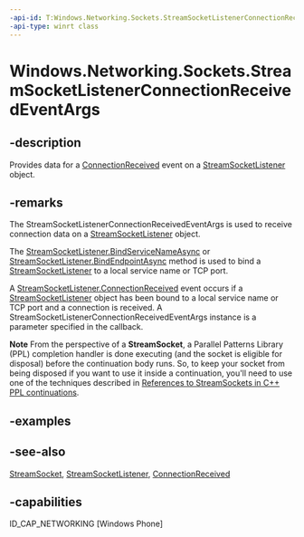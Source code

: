 ```yaml
---
-api-id: T:Windows.Networking.Sockets.StreamSocketListenerConnectionReceivedEventArgs
-api-type: winrt class
---
```


<!-- Class syntax.
public class StreamSocketListenerConnectionReceivedEventArgs : Windows.Networking.Sockets.IStreamSocketListenerConnectionReceivedEventArgs
-->

# Windows.Networking.Sockets.StreamSocketListenerConnectionReceivedEventArgs

## -description
Provides data for a [ConnectionReceived](streamsocketlistener_connectionreceived.md) event on a [StreamSocketListener](streamsocketlistener.md) object.

## -remarks
The StreamSocketListenerConnectionReceivedEventArgs is used to receive connection data on a [StreamSocketListener](streamsocketlistener.md) object.

The [StreamSocketListener.BindServiceNameAsync](streamsocketlistener_bindservicenameasync_1713574846.md) or [StreamSocketListener.BindEndpointAsync](streamsocketlistener_bindendpointasync_1396029045.md) method is used to bind a [StreamSocketListener](streamsocketlistener.md) to a local service name or TCP port.

A [StreamSocketListener.ConnectionReceived](streamsocketlistener_connectionreceived.md) event occurs if a [StreamSocketListener](streamsocketlistener.md) object has been bound to a local service name or TCP port and a connection is received. A StreamSocketListenerConnectionReceivedEventArgs instance is a parameter specified in the callback.

**Note** From the perspective of a **StreamSocket**, a Parallel Patterns Library (PPL) completion handler is done executing (and the socket is eligible for disposal) before the continuation body runs. So, to keep your socket from being disposed if you want to use it inside a continuation, you'll need to use one of the techniques described in [References to StreamSockets in C++ PPL continuations](/windows/uwp/networking/sockets#references-to-streamsockets-in-c-ppl-continuations).

## -examples

## -see-also
[StreamSocket](streamsocket.md), [StreamSocketListener](streamsocketlistener.md), [ConnectionReceived](streamsocketlistener_connectionreceived.md)

## -capabilities
ID_CAP_NETWORKING [Windows Phone]
